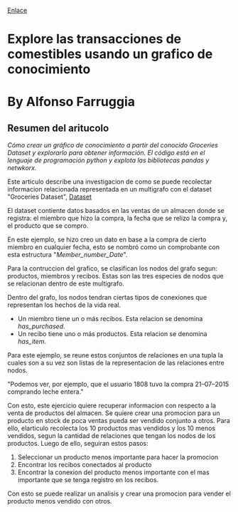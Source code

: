 [Enlace](https://alfarruggia.medium.com/explore-grocery-transactions-using-a-knowledge-graph-db04bf013dde)
# Explore las transacciones de comestibles usando un grafico de conocimiento
# By Alfonso Farruggia


## Resumen del aritucolo
_Cómo crear un gráfico de conocimiento a partir del conocido Groceries Dataset y explorarlo para obtener información. El código está en el lenguaje de programación python y explota las bibliotecas pandas y netwkorx._

Este articulo describe una investigacion de como se puede recolectar informacion relacionada representada en un multigrafo con el dataset "Groceries Dataset", [Dataset](kaggle.com)

El dataset contiente datos basados en las ventas de un almacen donde se registra: el miembro que hizo la compra, la fecha que se relizo la compra y, el producto que se compro. 

En este ejemplo, se hizo creo un dato en base a la compra de cierto miembro en cualquier fecha, esto se nombró como un comprobante con esta estructura "_Member_number_Date_".  

Para la contruccion del grafico, se clasifican los nodos del grafo segun: productos, miembros y recibos. Estas son las tres especies de nodos que se relacionan dentro de este multigrafo. 

Dentro del grafo, los nodos tendran ciertas tipos de conexiones que representan los hechos de la vida real.
+ Un miembro tiene un o más recibos. Esta relacion se denomina _has_purchased_.
+ Un recibo tiene uno o más productos. Esta relacion se denomina _has_item_. 

Para este ejemplo, se reune estos conjuntos de relaciones en una tupla la cuales son a su vez son listas de la representacion de las relaciones entre nodos. 

"Podemos ver, por ejemplo, que el usuario 1808 tuvo la compra 21–07–2015 comprando leche entera."

Con esto, este ejercicio quiere recuperar informacion con respecto a la venta de productos del almacen. Se quiere crear una promocion para un producto en stock de poca ventas pueda ser vendido conjunto a otros. Para ello, elarticulo recolecta los 10 productos mas vendidos y los 10 menos vendidos, segun la cantidad de relaciones que tengan los nodos de los productos. Luego de ello, seguiran estos pasos:

1) Seleccionar un producto menos importante para hacer la promocion
2) Encontrar los recibos conectados al producto 
3) Encontrar la conexion del producto menos importante con el mas importante que se tenga registro en los recibos.

Con esto se puede realizar un analisis y crear una promocion para vender el producto menos vendido con otros. 





